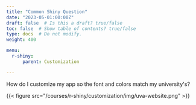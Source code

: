 ```yaml
---
title: "Common Shiny Question"
date: "2023-05-01:00:00Z"
draft: false  # Is this a draft? true/false
toc: false  # Show table of contents? true/false
type: docs  # Do not modify.
weight: 400

menu:
  r-shiny:
      parent: Customization

---
```


How do I customize my app so the font and colors match my university's?

{{< figure src="/courses/r-shiny/customization/img/uva-website.png" >}}
